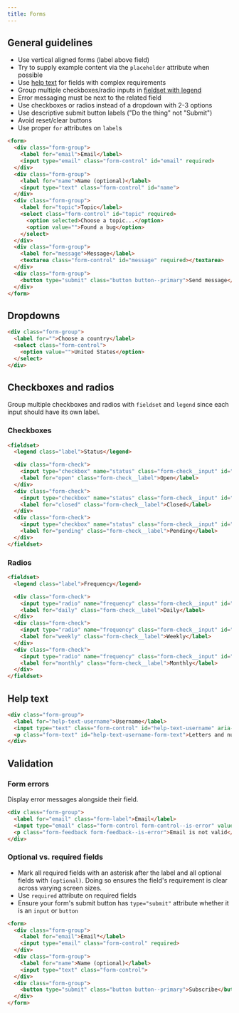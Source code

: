 ```yaml
---
title: Forms
---
```


## General guidelines

- Use vertical aligned forms (label above field)
- Try to supply example content via the `placeholder` attribute when possible
- Use [help text](#help-text) for fields with complex requirements
- Group multiple checkboxes/radio inputs in [fieldset with legend](#checkboxes-and-radios)
- Error messaging must be next to the related field
- Use checkboxes or radios instead of a dropdown with 2-3 options
- Use descriptive submit button labels ("Do the thing" not "Submit")
- Avoid reset/clear buttons
- Use proper `for` attributes on `label`s

<!-- - Right align long form submit buttons  -->


```html example
<form>
  <div class="form-group">
    <label for="email">Email</label>
    <input type="email" class="form-control" id="email" required>
  </div>
  <div class="form-group">
    <label for="name">Name (optional)</label>
    <input type="text" class="form-control" id="name">
  </div>
  <div class="form-group">
    <label for="topic">Topic</label>
    <select class="form-control" id="topic" required>
      <option selected>Choose a topic...</option>
      <option value="">Found a bug</option>
    </select>
  </div>
  <div class="form-group">
    <label for="message">Message</label>
    <textarea class="form-control" id="message" required></textarea>
  </div>
  <div class="form-group">
    <button type="submit" class="button button--primary">Send message</button>
  </div>
</form>
```


## Dropdowns
```html example
<div class="form-group">
  <label for="">Choose a country</label>
  <select class="form-control">
    <option value="">United States</option>
  </select>
</div>
```


## Checkboxes and radios

Group multiple checkboxes and radios with `fieldset` and `legend` since each input should have its own label.

### Checkboxes

```html example
<fieldset>
  <legend class="label">Status</legend>

  <div class="form-check">
    <input type="checkbox" name="status" class="form-check__input" id="open">
    <label for="open" class="form-check__label">Open</label>
  </div>
  <div class="form-check">
    <input type="checkbox" name="status" class="form-check__input" id="closed">
    <label for="closed" class="form-check__label">Closed</label>
  </div>
  <div class="form-check">
    <input type="checkbox" name="status" class="form-check__input" id="pending">
    <label for="pending" class="form-check__label">Pending</label>
  </div>
</fieldset>
```

### Radios

```html example
<fieldset>
  <legend class="label">Frequency</legend>

  <div class="form-check">
    <input type="radio" name="frequency" class="form-check__input" id="daily">
    <label for="daily" class="form-check__label">Daily</label>
  </div>
  <div class="form-check">
    <input type="radio" name="frequency" class="form-check__input" id="weekly">
    <label for="weekly" class="form-check__label">Weekly</label>
  </div>
  <div class="form-check">
    <input type="radio" name="frequency" class="form-check__input" id="monthly">
    <label for="monthly" class="form-check__label">Monthly</label>
  </div>
</fieldset>
```

<!-- ## File browser

```html example
<div class="form-file">
  <input type="file" class="form-file__input" id="customFile">
  <label class="form-file__label button button--primary" for="customFile">Choose file</label>
</div>
``` -->

## Help text

```html example
<div class="form-group">
  <label for="help-text-username">Username</label>
  <input type="text" class="form-control" id="help-text-username" aria-describedby="help-text-username-form-text">
  <p class="form-text" id="help-text-username-form-text">Letters and numbers only</p>
</div>
```

<!-- ## Required fields 
Use `<abbr title="required">*</abbr>` to denote required fields.

```html example
<div class="form-group">
  <label> Email <abbr title="required">*</abbr></label>
  <input type="email" class="form-control">
</div>
``` -->

## Validation

### Form errors

Display error messages alongside their field.

```html example
<div class="form-group">
  <label for="email" class="form-label">Email</label>
  <input type="email" class="form-control form-control--is-error" value="test example.com" required>
  <p class="form-feedback form-feedback--is-error">Email is not valid</p>
</div>
```

### Optional vs. required fields

- Mark all required fields with an asterisk after the label and all optional fields with `(optional)`. Doing so ensures the field's requirement is clear across varying screen sizes.
- Use `required` attribute on required fields
- Ensure your form's submit button has `type="submit"` attribute whether it is an `input` or `button`

```html example
<form>
  <div class="form-group">
    <label for="email">Email*</label>
    <input type="email" class="form-control" required>
  </div>
  <div class="form-group">
    <label for="name">Name (optional)</label>
    <input type="text" class="form-control">
  </div>
  <div class="form-group">
    <button type="submit" class="button button--primary">Subscribe</button>
  </div>
</form>
```
